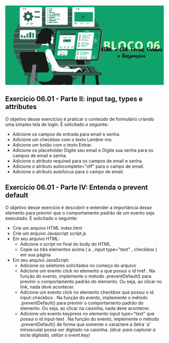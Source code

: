 ![](../bannerdosblocos/trybe-exercicios-bloco06.png)

## Exercicio 06.01 - Parte II: input tag, types e attributes

O objetivo desse exercícios é praticar o conteúdo de formulário criando uma simples tela de login. É solicitado o seguinte:

* Adicione os campos de entrada para email e senha.
* Adicione um checkbox com o texto Lembre-me.
* Adicione um botão com o texto Entrar.
* Adicione os placeholder Digite seu email e Digite sua senha para os campos de email e senha.
* Adicione o atributo required para os campos de email e senha.
* Adicione o atributo autocomplete="off" para o campo de email.
* Adicione o atributo autofocus para o campo de email.

## Exercício 06.01 - Parte IV: Entenda o prevent default

O objetivo desse exercício é descobrir e entender a importância desse elemento para previnir que o comportamento padrão de um evento seja executado. É solicitado o seguinte:

* Crie um arquivo HTML index.html
* Crie um arquivo Javascript script.js
* Em seu arquivo HTML:
  * Adicione o script no final do body do HTML
  * Copie os três elementos acima ( a , input type="text" , checkbox ) em sua página
* Em seu arquivo JavaScript:
  * Adicione os seletores solicitados no começo do arquivo
  * Adicione um evento click no elemento a que possui o id href . Na função do evento, implemente o método .preventDefault() para previnir o comportamento padrão do elemento. Ou seja, ao clicar no link, nada deve acontecer.
  * Adicione um evento click no elemento checkbox que possui o id input-checkbox . Na função do evento, implemente o método .preventDefault() para previnir o comportamento padrão do elemento. Ou seja, ao clicar na caixinha, nada deve acontecer.
  * Adicione um evento keypress no elemento input type="text" que possui o id input-text . Na função do evento, implemente o método .preventDefault() de forma que somente o caractere a (letra 'a' minúscula) possa ser digitado na caixinha. _(dica: para capturar a tecla digitada, utilize o event.key)_
